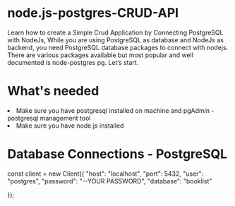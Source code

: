# node.js-postgres-CRUD-API

Learn how to create a Simple Crud Application by Connecting PostgreSQL with NodeJs, While you are using PostgreSQL as database and NodeJs as backend, you need PostgreSQL database packages to connect with nodejs. There are various packages available but most popular and well documented is node-postgres pg. Let’s start.
# What's needed
<li> Make sure you have postgresql installed on machine and pgAdmin - postgresql management tool </li>
<li> Make sure you have node.js installed </li>

# Database Connections - PostgreSQL

const client = new Client({
    "host": "localhost",
    "port": 5432,
    "user": "postgres",
    "password": "--YOUR PASSWORD",
    "database": "booklist"

});
